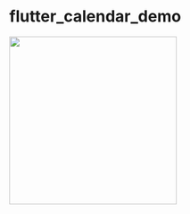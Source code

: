 # flutter_calendar_demo

<img width="300" src="https://user-images.githubusercontent.com/18115340/149859434-6638b16a-c5cd-45b4-9ea5-819d6fe46caf.png"/>
